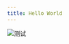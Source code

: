 ```yaml
---
title: Hello World
---
```

![测试](https://freebucket-1258150436.cos.ap-chengdu.myqcloud.com/post-cover/post-cover-yezi/yezicover1.png)
